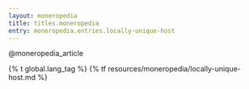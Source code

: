 ```yaml
---
layout: moneropedia
title: titles.moneropedia
entry: moneropedia.entries.locally-unique-host
---
```


@moneropedia_article

{% t global.lang_tag %}
{% tf resources/moneropedia/locally-unique-host.md %}
